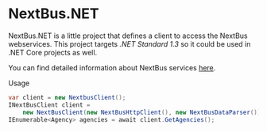 # NextBus.NET

NextBus.NET is a little project that defines a client to access the NextBus webservices. This project targets _.NET Standard 1.3_ so it could be used in .NET Core projects as well.

You can find detailed information about NextBus services [here](http://www.nextbus.com/xmlFeedDocs/NextBusXMLFeed.pdf).

Usage

```c#
var client = new NextbusClient();
INextBusClient client =
    new NextBusClient(new NextBusHttpClient(), new NextBusDataParser());
IEnumerable<Agency> agencies = await client.GetAgencies();
```